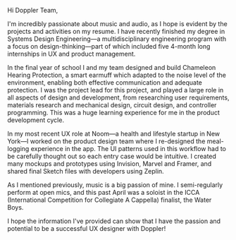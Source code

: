 Hi Doppler Team,

I'm incredibly passionate about music and audio, as I hope is evident by the projects and activities on my resume. I have recently finished my degree in Systems Design Engineering—a multidisciplinary engineering program with a focus on design-thinking—part of which included five 4-month long internships in UX and product management. 

In the final year of school I and my team designed and build Chameleon Hearing Protection, a smart earmuff which adapted to the noise level of the environment, enabling both effective communication and adequate protection. I was the project lead for this project, and played a large role in all aspects of design and development, from researching user requirements, materials research and mechanical design, circuit design, and controller programming. This was a huge learning experience for me in the product development cycle.

In my most recent UX role at Noom—a health and lifestyle startup in New York—I worked on the product design team where I re-designed the meal-logging experience in the app. The UI patterns used in this workflow had to be carefully thought out so each entry case would be intuitive. I created many mockups and prototypes using Invision, Marvel and Framer, and shared final Sketch files with developers using Zeplin.

As I mentioned previously, music is a big passion of mine. I semi-regularly perform at open mics, and this past April was a soloist in the ICCA (International Competition for Collegiate A Cappella) finalist, the Water Boys.

I hope the information I've provided can show that I have the passion and potential to be a successful UX designer with Doppler!
